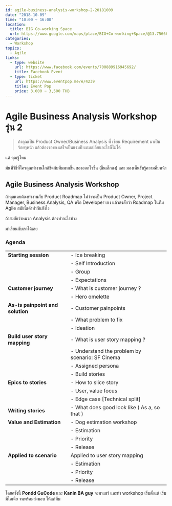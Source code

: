 ```yaml
---
id: agile-business-analysis-workshop-2-20181009
date: "2018-10-09"
time: "10:00 ~ 16:00"
location:
  title: BIG Co-working Space
  url: https://www.google.com/maps/place/BIG+Co-working+Space/@13.7566648,100.5697955,17z/data=!3m1!4b1!4m5!3m4!1s0x30e29e8b209f69c3:0xf2124609ad0be030!8m2!3d13.7566648!4d100.5719842
categories:
  - Workshop
topics:
  - Agile
links:
  - type: website
    url: https://www.facebook.com/events/700889916945692/
    title: Facebook Event
  - type: ticket
    url: https://www.eventpop.me/e/4239
    title: Event Pop
    price: 3,000 ~ 3,500 THB
---
```


# Agile Business Analysis Workshop รุ่น 2

> ถ้าคุณเป็น Product Owner/Business Analysis ที่ เขียน Requirement มาเป็นร้อยๆหน้า แล้วต้องรอของเสร็จเป็นแรมปี แถมเปลี่ยนอะไรก็ไม่ได้ 

แต่ คุณรู้ไหม

มันทีวิธีที่ใครคุณทำงานใกล้ชิดกับทีมมากขึ้น ของออกไวขึ้น (ชิ้นเล็กลง) และ มองเห็นรับรู้ความคืบหน้า 

## Agile Business Analysis Workshop

ถ้าคุณเคยต้องทำงานกับ Product Roadmap ไม่ว่าจะเป็น Product Owner, Project Manager, Business Analysis, QA หรือ Developer เอง แล้วสงสัยว่า Roadmap ในทีม Agile สมัยนี้เค้าทำกันยังไง 

ถ้าสงสัยว่าหมวก Analysis ต้องทำอะไรบ้าง

มาเรียนกับเราได้เลย

### Agenda

|||
|---|---|
| **Starting session** | - Ice breaking |
|| - Self Introduction |
|| - Group |
|| - Expectations |
| **Customer journey** | - What is customer journey ? |
|| - Hero omelette |
| **As-is painpoint and solution** | - Customer painpoints |
|| - What problem to fix |
|| - Ideation |
| **Build user story mapping** | - What is user story mapping ? |
|| - Understand the problem by scenario: SF Cinema |
|| - Assigned persona |
|| - Build stories |
| **Epics to stories** | - How to slice story |
|| - User, value focus |
|| - Edge case [Technical split] |
| **Writing stories** | - What does good look like ( As a, so that ) |
| **Value and Estimation** | - Dog estimation workshop |
|| - Estimation |
|| - Priority |
|| - Release |
| **Applied to scenario** | Applied to user story mapping |
|| - Estimation |
|| - Priority |
|| - Release |

โดยครั้งนี้ **Pondd GuCode** และ **Kanin BA guy** จะมาแชร์ และทำ workshop เริ่มตั้งแต่ เริ่มมีไอเดีย จนพร้อมส่งมอบ ให้แก่ทีม
